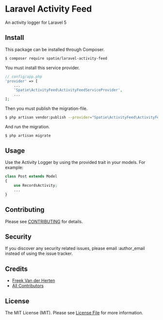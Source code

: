 # Laravel Activity Feed

An activity logger for Laravel 5

## Install

This package can be installed through Composer.

``` bash
$ composer require spatie/laravel-activity-feed
```

You must install this service provider.

```php
// config/app.php
'provider' => [
    ...
    'Spatie\ActivityFeed\ActivityFeedServiceProvider',
    ...
];
```
Then you must publish the migration-file.

``` bash
$ php artisan vendor:publish --provider="Spatie\ActivityFeed\ActivityFeedServiceProvider"
```
And run the migration.

``` bash
$ php artisan migrate
```

## Usage

Use the Activity Logger by using the provided trait in your models.
For example:

```php
class Post extends Model 
{
    use RecordsActivity;
    ...
}
```

## Contributing

Please see [CONTRIBUTING](CONTRIBUTING.md) for details.

## Security

If you discover any security related issues, please email :author_email instead of using the issue tracker.

## Credits

- [Freek Van der Herten](https://github.com/freekmurze)
- [All Contributors](../../contributors)

## License

The MIT License (MIT). Please see [License File](LICENSE.md) for more information.